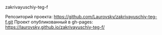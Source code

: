 zakrivayuschiy-teg-f


Репозиторий проекта: https://github.com/Laurovsky/zakrivayuschiy-teg-f.git
Проект опубликованный в gh-pages: https://laurovsky.github.io/zakrivayuschiy-teg-f/
